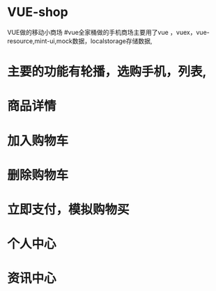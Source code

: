# VUE-shop
VUE做的移动小商场
#vue全家桶做的手机商场主要用了vue ，vuex，vue-resource,mint-ui,mock数据，localstorage存储数据,
# 主要的功能有轮播，选购手机，列表,
# 商品详情
# 加入购物车
# 删除购物车
# 立即支付，模拟购物买
# 个人中心
# 资讯中心
